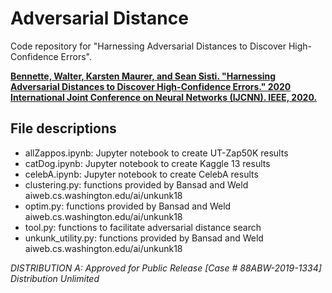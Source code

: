 # Adversarial Distance

Code repository for "Harnessing Adversarial Distances to Discover High-Confidence Errors".

**[Bennette, Walter, Karsten Maurer, and Sean Sisti. "Harnessing Adversarial Distances to Discover High-Confidence Errors."  2020 International Joint Conference on Neural Networks (IJCNN). IEEE, 2020.](https://arxiv.org/abs/2006.16055)**

## File descriptions

- allZappos.ipynb: Jupyter notebook to create UT-Zap50K results
- catDog.ipynb: Jupyter notebook to create Kaggle 13 results
- celebA.ipynb: Jupyter notebook to create CelebA results
- clustering.py: functions provided by Bansad and Weld aiweb.cs.washington.edu/ai/unkunk18
- optim.py: functions provided by Bansad and Weld aiweb.cs.washington.edu/ai/unkunk18
- tool.py: functions to facilitate adversarial distance search 
- unkunk_utility.py: functions provided by Bansad and Weld aiweb.cs.washington.edu/ai/unkunk18





*DISTRIBUTION A: Approved for Public Release [Case # 88ABW-2019-1334] Distribution Unlimited*
